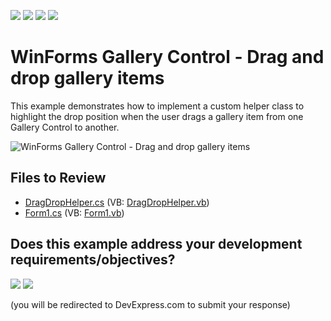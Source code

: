 <!-- default badges list -->
![](https://img.shields.io/endpoint?url=https://codecentral.devexpress.com/api/v1/VersionRange/128615840/13.1.4%2B)
[![](https://img.shields.io/badge/Open_in_DevExpress_Support_Center-FF7200?style=flat-square&logo=DevExpress&logoColor=white)](https://supportcenter.devexpress.com/ticket/details/E3857)
[![](https://img.shields.io/badge/📖_How_to_use_DevExpress_Examples-e9f6fc?style=flat-square)](https://docs.devexpress.com/GeneralInformation/403183)
[![](https://img.shields.io/badge/💬_Leave_Feedback-feecdd?style=flat-square)](#does-this-example-address-your-development-requirementsobjectives)
<!-- default badges end -->

# WinForms Gallery Control - Drag and drop gallery items

This example demonstrates how to implement a custom helper class to highlight the drop position when the user drags a gallery item from one Gallery Control to another.

![WinForms Gallery Control - Drag and drop gallery items](https://raw.githubusercontent.com/DevExpress-Examples/dragdrop-items-from-one-standalone-gallerycontrol-to-another-one-extended-e3857/13.1.4%2B/media/winforms-gallerycontrol-drag-drop.png)


## Files to Review

* [DragDropHelper.cs](./CS/DragDropExample/DragDropHelper.cs) (VB: [DragDropHelper.vb](./VB/DragDropExample/DragDropHelper.vb))
* [Form1.cs](./CS/DragDropExample/Form1.cs) (VB: [Form1.vb](./VB/DragDropExample/Form1.vb))
<!-- feedback -->
## Does this example address your development requirements/objectives?

[<img src="https://www.devexpress.com/support/examples/i/yes-button.svg"/>](https://www.devexpress.com/support/examples/survey.xml?utm_source=github&utm_campaign=winforms-gallerycontrol-drag-drop-items&~~~was_helpful=yes) [<img src="https://www.devexpress.com/support/examples/i/no-button.svg"/>](https://www.devexpress.com/support/examples/survey.xml?utm_source=github&utm_campaign=winforms-gallerycontrol-drag-drop-items&~~~was_helpful=no)

(you will be redirected to DevExpress.com to submit your response)
<!-- feedback end -->

